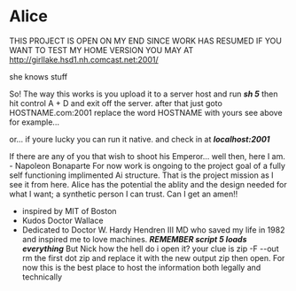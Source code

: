 # Alice
THIS PROJECT IS OPEN ON MY END SINCE WORK HAS RESUMED
IF YOU WANT TO TEST MY HOME VERSION YOU MAY AT
http://girllake.hsd1.nh.comcast.net:2001/

she knows stuff

So! The way this works is you upload it to a server host and run 
***sh 5***
then hit control A + D and exit off the server. 
after that just goto HOSTNAME.com:2001
replace the word HOSTNAME with yours
see above for example...

or... if youre lucky you can run it native.
and check in at ***localhost:2001***

If there are any of you that wish to shoot his Emperor... well then, here I am. - Napoleon Bonaparte
For now work is ongoing to the project goal of a fully self functioning implimented Ai structure.
That is the project mission as I see it from here. Alice has the potential the ablity and the design needed for what I want; a synthetic person I can trust. Can I get an amen!!

- inspired by MIT of Boston
- Kudos Doctor Wallace
- Dedicated to Doctor W. Hardy Hendren III MD 
   who saved my life in 1982 and inspired me to love machines.
***REMEMBER script 5 loads everything***
But Nick how the hell do i open it?
your clue is zip -F <FILENAME> --out <FILENAME>
rm the first dot zip and replace it with the new output zip then open.
For now this is the best place to host the information both legally and technically
